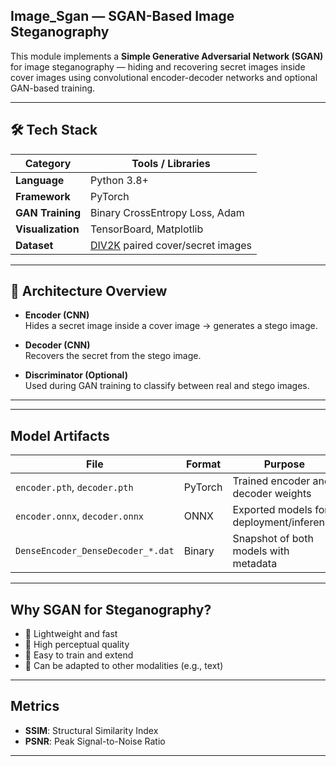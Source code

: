 ## Image_Sgan — SGAN-Based Image Steganography

This module implements a **Simple Generative Adversarial Network (SGAN)** for image steganography — hiding and recovering secret images inside cover images using convolutional encoder-decoder networks and optional GAN-based training.

---

## 🛠️ Tech Stack

| Category        | Tools / Libraries              |
|-----------------|-------------------------------|
| **Language**    | Python 3.8+                   |
| **Framework**   | PyTorch                       |
| **GAN Training**| Binary CrossEntropy Loss, Adam |
| **Visualization** | TensorBoard, Matplotlib     |
| **Dataset**     | [DIV2K](https://data.vision.ee.ethz.ch/cvl/DIV2K/) paired cover/secret images |

---

## 🧱 Architecture Overview

- **Encoder (CNN)**  
  Hides a secret image inside a cover image → generates a stego image.

- **Decoder (CNN)**  
  Recovers the secret from the stego image.

- **Discriminator (Optional)**  
  Used during GAN training to classify between real and stego images.

---

---

## Model Artifacts

| File                              | Format  | Purpose                                       |
|-----------------------------------|---------|-----------------------------------------------|
| `encoder.pth`, `decoder.pth`      | PyTorch | Trained encoder and decoder weights           |
| `encoder.onnx`, `decoder.onnx`    | ONNX    | Exported models for deployment/inference      |
| `DenseEncoder_DenseDecoder_*.dat` | Binary  | Snapshot of both models with metadata         |

---

## Why SGAN for Steganography?

- 🔹 Lightweight and fast
- 🔹 High perceptual quality
- 🔹 Easy to train and extend
- 🔹 Can be adapted to other modalities (e.g., text)

---

## Metrics

- **SSIM**: Structural Similarity Index
- **PSNR**: Peak Signal-to-Noise Ratio

---


